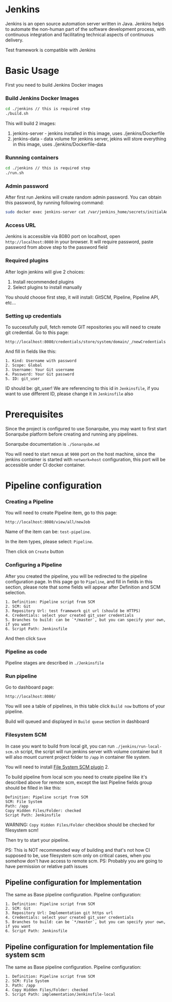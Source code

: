 # Jenkins

Jenkins is an open source automation server written in Java. Jenkins helps to automate the non-human part of the software development process, with continuous integration and facilitating technical aspects of continuous delivery.

Test framework is compatible with Jenkins

# Basic Usage

First you need to build Jenkins Docker images

### Build Jenkins Docker Images

```bash
cd ./jenkins // this is required step
./build.sh
```

This will build 2 images:

1. jenkins-server - jenkins installed in this image, uses ./jenkins/Dockerfile
2. jenkins-data - data volume for jenkins server, jekins will store everything in this image, uses ./jenkins/Dockerfile-data

### Runnning containers

```bash
cd ./jenkins // this is required step
./run.sh
```

### Admin password

After first run Jenkins will create random admin password. You can obtain this password, by running following command:

```bash
sudo docker exec jenkins-server cat /var/jenkins_home/secrets/initialAdminPassword
```

### Access URL

Jenkins is accessible via 8080 port on localhost, open `http://localhost:8080` in your browser.
It will require password, paste password from above step to the password field

### Required plugins

After login jenkins will give 2 choices:

1. Install recommended plugins
2. Select plugins to install manually

You should choose first step, it will install: GitSCM, Pipeline, Pipeline API, etc...

### Setting up credentials

To successfully pull, fetch remote GIT repositories you will need to create git credential.
Go to this page:

```
http://localhost:8080/credentials/store/system/domain/_/newCredentials
```

And fill in fields like this:

```
1. Kind: Username with password
2. Scope: Global
3. Username: Your Git username
4. Password: Your Git password
5. ID: git_user
```

ID should be: git_user! We are referencing to this id in `Jenkinsfile`, if you want to use different ID, please change it in `Jenkinsfile` also

# Prerequisites

Since the project is configured to use Sonarqube, you may want to first start Sonarqube platform before creating and running any pipelines.

Sonarqube documentation is `./Sonarqube.md`

You will need to start nexus at `9000` port on the host machine, since the jenkins container is started with `network=host` configuration, this port will be accessible under CI docker container.

# Pipeline configuration

### Creating a Pipeline

You will need to create Pipeline item, go to this page:

```
http://localhost:8080/view/all/newJob
```

Name of the item can be: `test-pipeline`.

In the item types, please select: `Pipeline`.

Then click on `Create` button

### Configuring a Pipeline

After you created the pipeline, you will be redirected to the pipeline configuration page.
In this page go to `Pipeline`, and fill in fields in this section, please note that some fields will appear after Definition and SCM selection.

```
1. Definition: Pipeline script from SCM
2. SCM: Git
3. Repository Url: test framework git url (should be HTTPS)
4. Credentials: select your created git_user credentials
5. Branches to build: can be `*/master`, but you can specify your own, if you want
6. Script Path: Jenkinsfile
```

And then click `Save`

### Pipeline as code

Pipeline stages are described in `./Jenkinsfile`

### Run pipeline

Go to dashboard page:

```
http://localhost:8080/
```

You will see a table of pipelines, in this table click `Build now` buttons of your pipeline.

Build will queued and displayed in `Build queue` section in dashboard

### Filesystem SCM

In case you want to build from local git, you can run `./jenkins/run-local-scm.sh` script, the script will run jenkins server with volume container but it will also mount current project folder to `/app` in container file system.

You will need to install [File System SCM plugin](http://wiki.jenkins-ci.org/display/JENKINS/File+System+SCM) 2.

To build pipeline from local scm you need to create pipeline like it's described above for remote scm, except the last Pipeline fields group should be filled in like this:

```
Definition: Pipeline script from SCM
SCM: File System
Path: /app
Copy Hidden Files/Folder: checked
Script Path: Jenkinsfile
```

WARNING: `Copy Hidden Files/Folder` checkbox should be checked for filesystem scm!

Then try to start your pipeline.

PS: This is NOT recommended way of building and that's not how CI supposed to be, use filesystem scm only on critical cases, when you somehow don't have access to remote scm.
PS: Probably you are going to have permission or relative path issues

## Pipeline configuration for Implementation

The same as Base pipeline configuration.
Pipeline configuration:

```
1. Definition: Pipeline script from SCM
2. SCM: Git
3. Repository Url: Implementation git https url
4. Credentials: select your created git_user credentials
5. Branches to build: can be `*/master`, but you can specify your own, if you want
6. Script Path: Jenkinsfile
```

## Pipeline configuration for Implementation file system scm

The same as Base pipeline configuration.
Pipeline configuration:

```
1. Definition: Pipeline script from SCM
2. SCM: File System
3. Path: /app
4. Copy Hidden Files/Folder: checked
5. Script Path: implementation/Jenkinsfile-local
```
